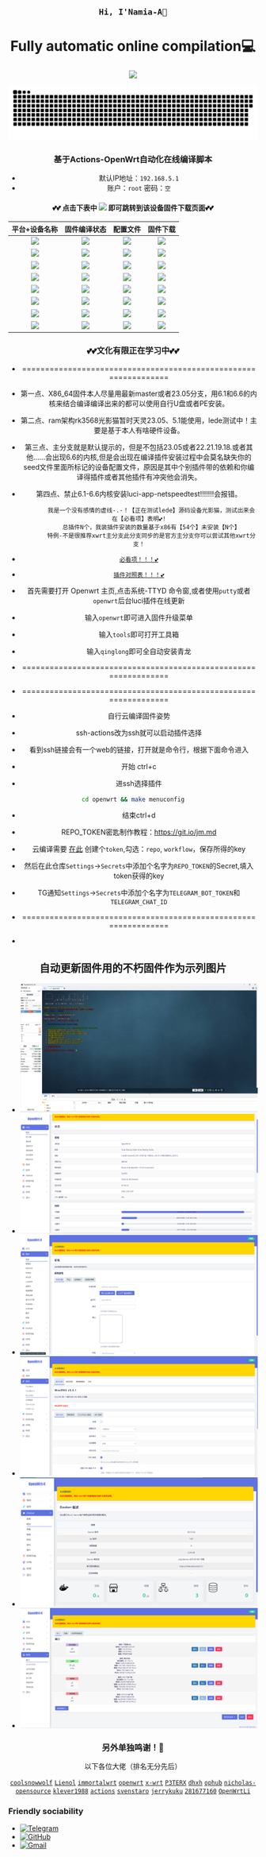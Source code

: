 

<h3 align="center"><samp> Hi, I'Namia-A👋 </samp></h4> 
<h1 align="center">Fully automatic online compilation💻</h1>
<p align="center"><img align="center"  width="182" src="https://komarev.com/ghpvc/?username=DeveloperMDCM&color=green&label=DeveloperMDCM%20profile%20views"/></p> 
<p align="center"><a href=#><img src="contributions.svg"></a></p> 
<div align="center">

### 基于Actions-OpenWrt自动化在线编译脚本
- 默认IP地址：`192.168.5.1`
- 账户：`root`   密码：`空`


#### 💕💕 点击下表中 [![](https://img.shields.io/badge/下载-链接-blueviolet.svg?style=flat&logo=hack-the-box)](https://github.com/Namia-A/OpenWrt-X/releases) 即可跳转到该设备固件下载页面💕💕
| 平台+设备名称 | 固件编译状态 | 配置文件 | 固件下载 |
| :-------------: | :-------------: | :-------------: | :-------------: |
| [![](https://img.shields.io/badge/openwrt-X86_64-32C955.svg?logo=openwrt)](https://github.com/Namia-A/OpenWrt-X/blob/main/.github/workflows/Lede.yml) | [![](https://github.com/Namia-A/OpenWrt-X/actions/workflows/Lede.yml/badge.svg)](https://github.com/Namia-A/OpenWrt-X/actions/workflows/Lede.yml) | [![](https://img.shields.io/badge/编译-配置-orange.svg?logo=apache-spark)](https://github.com/Namia-A/OpenWrt-X/blob/main/build/Lede/seed/x86_64) | [![](https://img.shields.io/badge/下载-链接-blueviolet.svg?logo=hack-the-box)](https://github.com/Namia-A/OpenWrt-X/releases/tag/Update-x86) |
| [![](https://img.shields.io/badge/openwrt-PhotonicatWrt-32C955.svg?logo=openwrt)](https://github.com/Namia-A/OpenWrt-X/blob/main/.github/workflows/Lede.yml) | [![](https://github.com/Namia-A/OpenWrt-X/actions/workflows/Lede.yml/badge.svg)](https://github.com/Namia-A/OpenWrt-X/actions/workflows/Lede.yml) | [![](https://img.shields.io/badge/编译-配置-orange.svg?logo=apache-spark)](https://github.com/Namia-A/OpenWrt-X/blob/main/build/Lede/seed/photonicatwrt) | [![](https://img.shields.io/badge/下载-链接-blueviolet.svg?logo=hack-the-box)](https://github.com/Namia-A/OpenWrt-X/releases/tag/Update-rockchip) |
| [![](https://img.shields.io/badge/openwrt-R2C-32C955.svg?logo=openwrt)](https://github.com/Namia-A/OpenWrt-X/blob/main/.github/workflows/Lede.yml) | [![](https://github.com/Namia-A/OpenWrt-X/actions/workflows/Lede.yml/badge.svg)](https://github.com/Namia-A/OpenWrt-X/actions/workflows/Lede.yml) | [![](https://img.shields.io/badge/编译-配置-orange.svg?logo=apache-spark)](https://github.com/Namia-A/OpenWrt-X/blob/main/build/Lede/seed/r2c) | [![](https://img.shields.io/badge/下载-链接-blueviolet.svg?logo=hack-the-box)](https://github.com/Namia-A/OpenWrt-X/releases/tag/Update-rockchip) |
| [![](https://img.shields.io/badge/openwrt-R2S-32C955.svg?logo=openwrt)](https://github.com/Namia-A/OpenWrt-X/blob/main/.github/workflows/Lede.yml) | [![](https://github.com/Namia-A/OpenWrt-X/actions/workflows/Lede.yml/badge.svg)](https://github.com/Namia-A/OpenWrt-X/actions/workflows/Lede.yml) | [![](https://img.shields.io/badge/编译-配置-orange.svg?logo=apache-spark)](https://github.com/Namia-A/OpenWrt-X/blob/main/build/Lede/seed/r2s) | [![](https://img.shields.io/badge/下载-链接-blueviolet.svg?logo=hack-the-box)](https://github.com/Namia-A/OpenWrt-X/releases/tag/Update-rockchip) |
| [![](https://img.shields.io/badge/openwrt-R4S-32C955.svg?logo=openwrt)](https://github.com/Namia-A/OpenWrt-X/blob/main/.github/workflows/Lede.yml) | [![](https://github.com/Namia-A/OpenWrt-X/actions/workflows/Lede.yml/badge.svg)](https://github.com/Namia-A/OpenWrt-X/actions/workflows/Lede.yml) | [![](https://img.shields.io/badge/编译-配置-orange.svg?logo=apache-spark)](https://github.com/Namia-A/OpenWrt-X/blob/main/build/Lede/seed/r4s) | [![](https://img.shields.io/badge/下载-链接-blueviolet.svg?logo=hack-the-box)](https://github.com/Namia-A/OpenWrt-X/releases/tag/Update-rockchip) |
| [![](https://img.shields.io/badge/openwrt-R5S-32C955.svg?logo=openwrt)](https://github.com/Namia-A/OpenWrt-X/blob/main/.github/workflows/Lede.yml) | [![](https://github.com/Namia-A/OpenWrt-X/actions/workflows/Lede.yml/badge.svg)](https://github.com/Namia-A/OpenWrt-X/actions/workflows/Lede.yml) | [![](https://img.shields.io/badge/编译-配置-orange.svg?logo=apache-spark)](https://github.com/Namia-A/OpenWrt-X/blob/main/build/Lede/seed/r5s) | [![](https://img.shields.io/badge/下载-链接-blueviolet.svg?logo=hack-the-box)](https://github.com/Namia-A/OpenWrt-X/releases/tag/Update-rockchip) |
| [![](https://img.shields.io/badge/openwrt-N1-32C955.svg?logo=openwrt)](https://github.com/Namia-A/OpenWrt-X/blob/main/.github/workflows/Lede.yml) | [![](https://github.com/Namia-A/OpenWrt-X/actions/workflows/Lede.yml/badge.svg)](https://github.com/Namia-A/OpenWrt-X/actions/workflows/Lede.yml) | [![](https://img.shields.io/badge/编译-配置-orange.svg?logo=apache-spark)](https://github.com/Namia-A/OpenWrt-X/blob/main/build/Lede/seed/n1) | [![](https://img.shields.io/badge/下载-链接-blueviolet.svg?logo=hack-the-box)](https://github.com/Namia-A/OpenWrt-X/releases/tag/20230723055753) |
| [![](https://img.shields.io/badge/openwrt-K2P-32C955.svg?logo=openwrt)](https://github.com/Namia-A/OpenWrt-X/blob/main/.github/workflows/Lede.yml) | [![](https://github.com/Namia-A/OpenWrt-X/actions/workflows/Lede.yml/badge.svg)](https://github.com/Namia-A/OpenWrt-X/actions/workflows/Lede.yml) | [![](https://img.shields.io/badge/编译-配置-orange.svg?logo=apache-spark)](https://github.com/Namia-A/OpenWrt-X/blob/main/build/Lede/seed/phicomm_k2p) | [![](https://img.shields.io/badge/下载-链接-blueviolet.svg?logo=hack-the-box)](https://github.com/Namia-A/OpenWrt-X/releases/tag/a20230723075212) |


### 💕💕文化有限正在学习中💕💕
- ================================================================
- 第一点、X86_64固件本人尽量用最新master或者23.05分支，用6.1和6.6的内核来结合编译编译出来的都可以使用自行U盘或者PE安装。
- 第二点、ram架构rk3568光影猫暂时天灵23.05、5.1能使用，lede测试中！主要是基于本人有啥硬件设备。
- 第三点、主分支就是默认提示的，但是不包括23.05或者22.21.19.18.或者其他......会出现6.6的内核,但是会出现在编译插件安装过程中会莫名缺失你的seed文件里面所标记的设备配置文件，原因是其中个别插件带的依赖和你编译得插件或者其他插件有冲突他会消失。
- 第四点、禁止6.1-6.6内核安装luci-app-netspeedtest!!!!!!!会报错。

             我是一个没有感情的虚线-.-！【正在测试lede】源码设备光影猫，测试出来会在【必看项】表明💕!
             总插件N个，我装插件安装的数量基于x86有【54个】未安装【N个】
             特例-不是很推荐xwrt主分支此分支同步的是官方主分支你可以尝试其他xwrt分支！

- [`必看项！！！💕`](https://github.com/Namia-A/OpenWrt-X/blob/main/backups/%E5%B7%B2%E7%BC%96%E8%AF%91%E8%AF%B4%E6%98%8E/txt)
- [`插件对照表！！！💕`](https://raw.githubusercontent.com/Namia-A/OpenWrt-X/main/backups/%E6%8F%92%E4%BB%B6%E5%AF%B9%E7%85%A7%E8%A1%A8/txt)
- 首先需要打开 Openwrt 主页,点击系统-TTYD 命令窗,或者使用```putty```或者```openwrt```后台luci插件在线更新 
- 输入`openwrt`即可进入固件升级菜单                            
- 输入`tools`即可打开工具箱
- 输入`qinglong`即可全自动安装青龙 
- ================================================================

- ================================================================
- 自行云编译固件姿势
- ssh-actions改为ssh就可以启动插件选择
- 看到ssh链接会有一个web的链接，打开就是命令行，根据下面命令进入
- 开始 ctrl+c 
- 进ssh选择插件 
``` bash
cd openwrt && make menuconfig
```
- 结束ctrl+d
- REPO_TOKEN密匙制作教程：https://git.io/jm.md
- 云编译需要 [在此](https://github.com/settings/tokens) 创建个```token```,勾选：```repo```, ```workflow```，保存所得的key
- 然后在此仓库```Settings```->```Secrets```中添加个名字为```REPO_TOKEN```的Secret,填入token获得的key

- TG通知```Settings```->```Secrets```中添加个名字为```TELEGRAM_BOT_TOKEN```和```TELEGRAM_CHAT_ID```
- ================================================================
- 
## 自动更新固件用的不朽固件作为示列图片
- ![img.png](backups/实例/img.png)
- ![1.png](backups/实例/1img.png)
- ![2.png](backups/实例/2img.png)
- ![img2.png](backups/实例/3img.png)
- ![img3.png](backups/实例/4img.png)
- ![img2.png](backups/实例/5img.png)
### 另外单独鸣谢！🎉
 以下各位大佬（排名无分先后）<br />
 
 [`coolsnowwolf`](https://github.com/coolsnowwolf/lede/tree/master)
 [`Lienol`](https://github.com/Lienol/openwrt/tree/21.02)
 [`immortalwrt`](https://github.com/immortalwrt/immortalwrt)
 [`openwrt`](https://github.com/openwrt/openwrt)
 [`x-wrt`](https://github.com/x-wrt/x-wrt)
 [`P3TERX`](https://github.com/P3TERX/Actions-OpenWrt)
 [`dhxh`](https://github.com/dhxh/Openwrt-Build)
 [`ophub`](https://github.com/ophub/amlogic-s9xxx-openwrt)
 [`nicholas-opensource`](https://github.com/nicholas-opensource/OpenWrt-Autobuild)
 [`klever1988`](https://github.com/klever1988/cachewrtbuild)
 [`actions`](https://github.com/actions/upload-artifact)
 [`svenstaro`](https://github.com/svenstaro/upload-release-action)
 [`jerrykuku`](https://github.com/jerrykuku/luci-theme-argon)
 [`281677160`](https://github.com/281677160/bendi)
 [`OpenWrtLi`](https://github.com/OpenWrtLi/OpenWrtli)
</div>

### Friendly sociability
- [![Telegram](https://img.shields.io/badge/-Telegram-D114855?style=flat&logo=Telegraml&logoColor=white)](https://t.me/+LPeqwOcUjk40ZjRl)
- [![GitHub](https://img.shields.io/badge/-GitHub-181717?style=flat&logo=GitHub&logoColor=white)](https://github.com/Namia-A)
- [![Gmail](https://img.shields.io/badge/-Gmail-D14836?style=flat&logo=Gmail&logoColor=white)](mailto:kmy258855@gmail.com)
